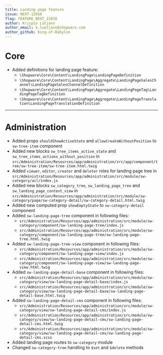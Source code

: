 ```yaml
---
title: Landing page feature
issue: NEXT-12016
flag: FEATURE_NEXT_12016
author: Krispin Lütjann
author_email: k.luetjann@shopware.com 
author_github: King-of-Babylon
---
```

# Core
* Added definitions for landing page feature:
    * `\Shopware\Core\Content\LandingPage\LandingPageDefinition`
    * `\Shopware\Core\Content\LandingPage\Aggregate\LandingPageSalesChannel\LandingPageSalesChannelDefinition`
    * `\Shopware\Core\Content\LandingPage\Aggregate\LandingPageTag\LandingPageTagDefinition`
    * `\Shopware\Core\Content\LandingPage\Aggregate\LandingPageTranslation\LandingPageTranslationDefinition`
___
# Administration
* Added props `shouldShowActiveState` and `allowCreateWithoutPosition` to `sw-tree-item` component
* Added new blocks `sw_tree_items_active_state` and `sw_tree_items_actions_without_position` in `src/Administration/Resources/app/administration/src/app/component/tree/sw-tree-item/sw-tree-item.html.twig`
* Added `viewer`, `editor`, `creator` and `deleter` roles for landing page tree in `src/Administration/Resources/app/administration/src/module/sw-category/acl/index.js`
* Added new blocks `sw_category_tree`, `sw_landing_page_tree` and `sw_landing_page_content_view` in `src/Administration/Resources/app/administration/src/module/sw-category/page/sw-category-detail/sw-category-detail.html.twig`
* Added new computed prop `showEmptyState` to `sw-category-detail` component
* Added `sw-landing-page-tree` component in following files:
    * `src/Administration/Resources/app/administration/src/module/sw-category/component/sw-landing-page-tree/index.js`
    * `src/Administration/Resources/app/administration/src/module/sw-category/component/sw-landing-page-tree/sw-landing-page-tree.html.twig`
* Added `sw-landing-page-tree-view` component in following files:
    * `src/Administration/Resources/app/administration/src/module/sw-category/component/sw-landing-page-view/index.js`
    * `src/Administration/Resources/app/administration/src/module/sw-category/component/sw-landing-page-view/sw-landing-page-view.html.twig`
* Added `sw-landing-page-detail-base` component in following files:
    * `src/Administration/Resources/app/administration/src/module/sw-category/view/sw-landing-page-detail-base/index.js`
    * `src/Administration/Resources/app/administration/src/module/sw-category/view/sw-landing-page-detail-base/sw-landing-page-detail-base.html.twig`
* Added `sw-landing-page-detail-cms` component in following files:
    * `src/Administration/Resources/app/administration/src/module/sw-category/view/sw-landing-page-detail-cms/index.js`
    * `src/Administration/Resources/app/administration/src/module/sw-category/view/sw-landing-page-detail-cms/sw-landing-page-detail-cms.html.twig`
    * `src/Administration/Resources/app/administration/src/module/sw-category/view/sw-landing-page-detail-cms/sw-landing-page-detail-cms.scss`
* Added landing page routes to `sw-category` module
* Changed `sw-category-tree` handling to `$set` and `$delete` methods

